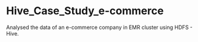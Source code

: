 # Hive_Case_Study_e-commerce
Analysed the data of an e-commerce company in EMR cluster using HDFS - Hive. 
